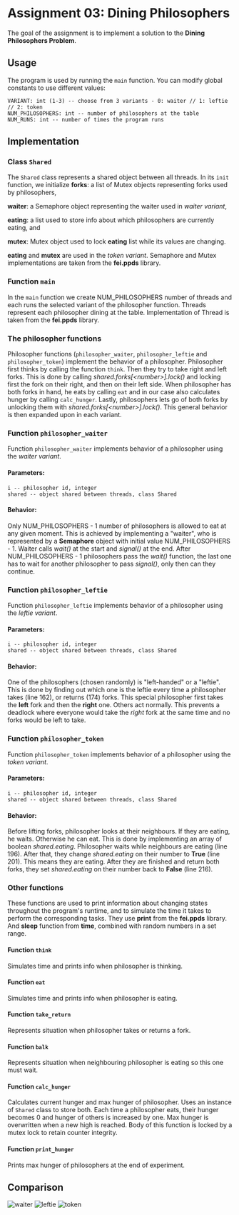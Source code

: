 # Assignment 03: Dining Philosophers

The goal of the assignment is to implement a solution to the **Dining Philosophers Problem**.

## Usage

The program is used by running the `main` function. You can modify global constants to use different values:
    
    VARIANT: int (1-3) -- choose from 3 variants - 0: waiter // 1: leftie // 2: token
    NUM_PHILOSOPHERS: int -- number of philosophers at the table
    NUM_RUNS: int -- number of times the program runs

## Implementation

### Class `Shared`
The `Shared` class represents a shared object between all threads.
In its `init` function, we initialize **forks**: a list of Mutex objects representing forks used by philosophers,

**waiter**: a Semaphore object representing the waiter used in *waiter variant*,

**eating**: a list used to store info about which philosophers are currently eating, and

**mutex**: Mutex object used to lock **eating** list while its values are changing.

**eating** and **mutex** are used in the *token variant*.
Semaphore and Mutex implementations are taken from the **fei.ppds** library.


### Function `main`

In the `main` function we create NUM_PHILOSOPHERS number of threads and each runs the selected variant of the
philosopher function. Threads represent  each philosopher dining at the table. Implementation of Thread is taken from
the **fei.ppds** library.

### The philosopher functions
Philosopher functions (`philosopher_waiter`, `philosopher_leftie` and `philosopher_token`) implement the behavior of a
philosopher. Philosopher first thinks by calling the function `think`. Then they try to take right and left forks.
This is done by calling *shared.forks[\<number\>].lock()* and locking first the fork on their right, and then on their
left side. When philosopher has both forks in hand, he eats by calling `eat` and in our case also calculates hunger
by calling `calc_hunger`. Lastly, philosophers lets go of both forks by unlocking them with *shared.forks[\<number\>].lock()*.
This general behavior is then expanded upon in each variant.

### Function `philosopher_waiter`

Function `philosopher_waiter` implements behavior of a philosopher using the *waiter variant*.

#### Parameters:

    i -- philosopher id, integer
    shared -- object shared between threads, class Shared

#### Behavior:

Only NUM_PHILOSOPHERS - 1 number of philosophers is allowed to eat at any given moment. This is achieved by implementing
a "waiter", who is represented by a **Semaphore** object with initial value NUM_PHILOSOPHERS - 1. Waiter calls *wait()*
at the start and *signal()* at the end. After NUM_PHILOSOPHERS - 1 philosophers pass the *wait()* function, the last one
has to wait for another philosopher to pass *signal()*, only then can they continue.

### Function `philosopher_leftie`

Function `philosopher_leftie` implements behavior of a philosopher using the *leftie variant*.

#### Parameters:

    i -- philosopher id, integer
    shared -- object shared between threads, class Shared

#### Behavior:

One of the philosophers (chosen randomly) is "left-handed" or a "leftie". This is done by finding out which one is the
leftie every time a philosopher takes (line 162), or returns (174) forks. This special philosopher first takes the **left** fork
and then the **right** one. Others act normally. This prevents a deadlock where everyone would take the *right* fork at the
same time and no forks would be left to take.

### Function `philosopher_token`

Function `philosopher_token` implements behavior of a philosopher using the *token variant*.

#### Parameters:

    i -- philosopher id, integer
    shared -- object shared between threads, class Shared

#### Behavior:

Before lifting forks, philosopher looks at their neighbours. If they are eating, he waits. Otherwise he can eat.
This is done by implementing an array of boolean *shared.eating*. Philosopher waits while neighbours are eating 
(line 196). After that, they change *shared.eating* on their number to **True** (line 201). This means they are eating.
After they are finished and return both forks, they set *shared.eating* on their number back to **False** (line 216).

### Other functions

These functions are used to print information about changing states throughout the program's runtime, and to simulate
the time it takes to perform the corresponding tasks. They use **print** from the **fei.ppds** library. And **sleep**
function from **time**, combined with random numbers in a set range.

#### Function `think`

Simulates time and prints info when philosopher is thinking.

#### Function `eat`

Simulates time and prints info when philosopher is eating.

#### Function `take_return`

Represents situation when philosopher takes or returns a fork.

#### Function `balk`

Represents situation when neighbouring philosopher is eating so this one must wait.

#### Function `calc_hunger`

Calculates current hunger and max hunger of philosopher. Uses an instance of `Shared` class to store both.
Each time a philosopher eats, their hunger becomes 0 and hunger of others is increased by one. Max hunger is overwritten
when a new high is reached. Body of this function is locked by a mutex lock to retain counter integrity.

#### Function `print_hunger`

Prints max hunger of philosophers at the end of experiment.

## Comparison

![waiter](https://github.com/MatyMasaryk/Masaryk_103043_feippds/blob/03/images/waiter.png)
![leftie](https://github.com/MatyMasaryk/Masaryk_103043_feippds/blob/03/images/leftie.png)
![token](https://github.com/MatyMasaryk/Masaryk_103043_feippds/blob/03/images/token.png)

